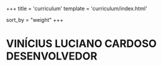 +++
title = 'curriculum'
template = 'curriculum/index.html'

sort_by = "weight"
+++

# VINÍCIUS LUCIANO CARDOSO <strong>DESENVOLVEDOR</strong>